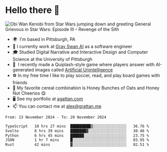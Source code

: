 <!--
**GameDog9988/GameDog9988** is a ✨ _special_ ✨ repository because its `README.md` (this file) appears on your GitHub profile.

Here are some ideas to get you started:

- 🔭 I’m currently working on ...
- 🌱 I’m currently learning ...
- 👯 I’m looking to collaborate on ...
- 🤔 I’m looking for help with ...
- 💬 Ask me about ...
- 📫 How to reach me: ...
- 😄 Pronouns: ...
- ⚡ Fun fact: ...
-->



Hello there 👋
==================================

![Obi Wan Kenobi from Star Wars jumping down and greeting General Grievous in Star Wars: Episode III – Revenge of the Sith](https://github.com/agrattan0820/agrattan0820/assets/51346343/689e56eb-29be-46a5-a079-28ea727b5f7e)


- 🌍  I'm based in Pittsburgh, PA
- 🦢  I currently work at [Gray Swan AI](https://www.grayswan.ai) as a software engineer
- 🎓  Studied Digital Narrative and Interactive Design and Computer Science at the University of Pittsburgh
- 👾  I recently made a Quiplash-style game where players answer with AI-generated images called [Artificial Unintelligence](https://github.com/agrattan0820/artificial-unintelligence)
- ⚽  In my free time I like to play soccer, read, and play board games with friends
- 🥣  My favorite cereal combination is Honey Bunches of Oats and Honey Nut Cheerios 😋
- 🖥️  See my portfolio at [agattan.com](http://agrattan.com/)
- 📫  You can contact me at [alex@grattan.me](mailto:alex@grattan.me)

<!--START_SECTION:waka-->

```txt
From: 13 November 2024 - To: 20 November 2024

TypeScript   10 hrs 27 mins  █████████▒░░░░░░░░░░░░░░░   36.76 %
Svelte       8 hrs 39 mins   ███████▓░░░░░░░░░░░░░░░░░   30.46 %
Python       6 hrs 45 mins   ██████░░░░░░░░░░░░░░░░░░░   23.75 %
JSON         1 hr 7 mins     █░░░░░░░░░░░░░░░░░░░░░░░░   03.95 %
Rust         42 mins         ▓░░░░░░░░░░░░░░░░░░░░░░░░   02.51 %
```

<!--END_SECTION:waka-->
